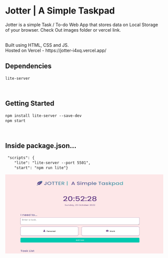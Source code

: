 # Jotter | A Simple Taskpad

Jotter is a simple Task / To-do Web App that stores data on Local Storage of your browser. 
Check Out images folder or vercel link.


<br>
Built using HTML, CSS and JS.
<br>
Hosted on Vercel - https://jotter-i4xq.vercel.app/

<br>


## Dependencies
```
lite-server
```

<br>

## Getting Started
```
npm install lite-server --save-dev
npm start
```

<br>

## Inside package.json...
```
 "scripts": {
    "lite": "lite-server --port 5501", 
    "start": "npm run lite"}
```

![My Image](preview/jotter.png)


